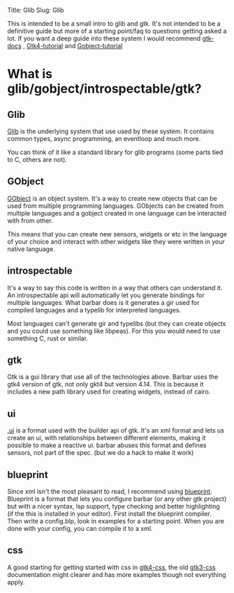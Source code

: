 Title: Glib
Slug: Glib

This is intended to be a small intro to glib and gtk. It's not intended to be a definitive guide but
more of a starting point/faq to questions getting asked a lot. If you want a deep guide into these
system I would recommend [gtk-docs](https://www.gtk.org/docs/) , [Gtk4-tutorial](https://github.com/ToshioCP/Gtk4-tutorial) and
[Gobject-tutorial](https://github.com/ToshioCP/Gobject-tutorial)

# What is glib/gobject/introspectable/gtk?
## Glib 
[Glib](https://docs.gtk.org/glib/) is the underlying system that use used by these system.
It contains common types, async programming, an eventloop and much more.

You can think of it like a standard library for glib programs (some parts tied to C, others are not).

## GObject
[GObject](https://docs.gtk.org/gobject/) is an object system. It's a way to create
new objects that can be used from multiple programming languages.
GObjects can be created from multiple languages and a gobject created in
one language can be interacted with from other.

This means that you can create new sensors, widgets or etc in the language of your choice and
interact with other widgets like they were written in your native language.

## introspectable
It's a way to say this code is written in a way that others can understand it. An introspectable api
will automatically let you generate bindings for multiple languages. What barbar does is it generates
a gir used for compiled languages and a typelib for interpreted languages.

Most languages can't generate gir and typelibs (but they can create objects and you could use something
like libpeas). For this you would need to use something C, rust or similar.

## gtk
Gtk is a gui library that use all of the technologies above. Barbar uses the gtk4 version of gtk, not only gkt4 but
version 4.14. This is because it includes a new path library used for creating widgets, instead of cairo.

## ui
[.ui](https://docs.gtk.org/gtk4/class.Builder.html) is a format used with the builder api of gtk. 
It's an xml format and lets us create an ui, with relationships between different elements,
making it possible to make a reactive ui. barbar abuses this format and defines sensors, 
not part of the spec. (but we do a hack to make it work)

## blueprint
Since xml isn't the most pleasant to read, I recommend using
[blueprint](https://jwestman.pages.gitlab.gnome.org/blueprint-compiler/). Blueprint is a
format that lets you configure barbar (or any other gtk project) but with a nicer syntax, lsp support,
type checking and better highlighting (if the this is installed in your editor).
First install the blueprint compiler. Then write a config.blp, look in examples for a starting point.
When you are done with your config, you can compile it to a xml.

## css
A good starting for getting started with css in [gtk4-css](https://docs.gtk.org/gtk4/css-overview.html), 
the old [gtk3-css](https://docs.gtk.org/gtk3/css-overview.html) documentation might 
clearer and has more examples though not everything apply.
